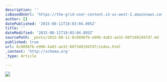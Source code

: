 ```yaml
---
description: ''
isBasedOnUrl: 'https://the-grid-user-content.s3-us-west-2.amazonaws.com/0adc3347-d7e6-40ab-9a3a-1a88fe915cdd.jpg'
author: []
datePublished: '2015-08-11T18:03:04.805Z'
title: ''
dateModified: '2015-08-11T18:03:04.805Z'
sourcePath: _posts/2015-08-11-8c0896fb-e996-4a83-ae32-60f3481947d7.md
published: true
url: 8c0896fb-e996-4a83-ae32-60f3481947d7/index.html
_context: 'http://schema.org'
_type: Article

---
```

![](https://the-grid-user-content.s3-us-west-2.amazonaws.com/0adc3347-d7e6-40ab-9a3a-1a88fe915cdd.jpg)